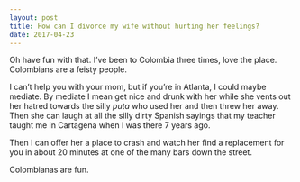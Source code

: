 ```yaml
---
layout: post
title: How can I divorce my wife without hurting her feelings?
date: 2017-04-23
---
```


<p>Oh have fun with that. I’ve been to Colombia three times, love the place. Colombians are a feisty people.</p><p>I can’t help you with your mom, but if you’re in Atlanta, I could maybe mediate. By mediate I mean get nice and drunk with her while she vents out her hatred towards the silly <i>puta</i> who used her and then threw her away. Then she can laugh at all the silly dirty Spanish sayings that my teacher taught me in Cartagena when I was there 7 years ago.</p><p>Then I can offer her a place to crash and watch her find a replacement for you in about 20 minutes at one of the many bars down the street.</p><p>Colombianas are fun.</p>
